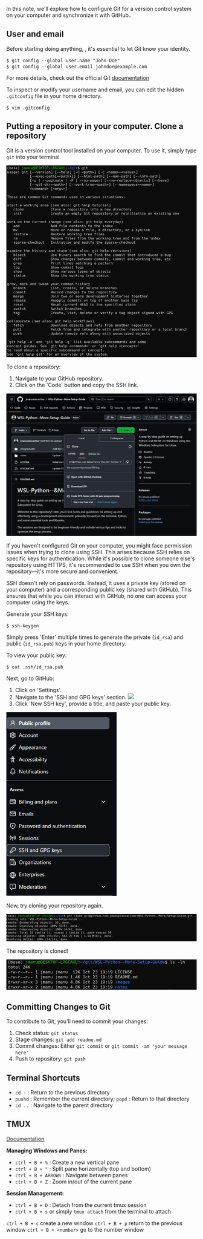 In this note, we'll explore how to configure Git for a version control system on your computer and synchronize it with GitHub..

## User and email

Before starting doing anything, , it's essential to let Git know your identity.

````
$ git config --global user.name "John Doe"
$ git config --global user.email johndoe@example.com
````

For more details, check out the official Git [documentation](https://git-scm.com/book/en/v2/Getting-Started-First-Time-Git-Setup)

To inspect or modify your username and email, you can edit the hidden `.gitconfig` file in your home directory.

````
$ vim .gitconfig
````


## Putting a repository in your  computer. Clone a repository

Git is a version control tool installed on your computer. To use it, simply type `git` into your terminal.

![](/images/note2/image1.png)

To clone a repository:

1. Navigate to your GitHub repository.
2. Click on the 'Code' button and copy the SSH link.

![](/images/note2/image2.png)

If you haven't configured Git on your computer, you might face permission issues when trying to clone using SSH. This arises because SSH relies on specific keys for authentication. While it's possible to clone someone else's repository using HTTPS, it's recommended to use SSH when you own the repository—it's more secure and convenient.

SSH doesn't rely on passwords. Instead, it uses a private key (stored on your computer) and a corresponding public key (shared with GitHub). This ensures that while you can interact with GitHub, no one can access your computer using the keys.

Generate your SSH keys:

````
$ ssh-keygen
````

Simply press 'Enter' multiple times to generate the private (`id_rsa`) and public (`id_rsa.pub`) keys in your home directory.

To view your public key:

````
$ cat .ssh/id_rsa.pub
````


Next, go to GitHub:

1. Click on 'Settings'.
2. Navigate to the 'SSH and GPG keys' section. ![](https://chat.openai.com/c/images/note2/image3.png)
3. Click 'New SSH key', provide a title, and paste your public key.

![](/images/note2/image3.png)

Now, try cloning your repository again.

![](/images/note2/image4.png)

The repository is cloned!

![](/images/note2/image5.png)
## Committing Changes to Git

To contribute to Git, you'll need to commit your changes:

1. Check status: `git status`
2. Stage changes: `git add readme.md`
3. Commit changes: Either `git commit` or `git commit -am 'your message here'`
4. Push to repository: `git push`

## Terminal Shortcuts

- `cd -` : Return to the previous directory
- `pushd` : Remember the current directory; `popd` : Return to that directory
- `cd ..` : Navigate to the parent directory
## TMUX

[Documentation](https://man.openbsd.org/tmux)

**Managing Windows and Panes:**

- `ctrl + B + %` : Create a new vertical pane
- `ctrl + B + "` : Split pane horizontally (top and bottom)
- `ctrl + B + ARROWS` : Navigate between panes
- `ctrl + B + Z` : Zoom in/out of the current pane

**Session Management:**

- `ctrl + B + D` : Detach from the current tmux session 
- `ctrl + B + s` or simply `tmux attach` from the terminal to attach



`ctrl + B + c` create a new window
`ctrl + B + p` return to the previous window
`ctrl + B + <number>` go to the number window
















